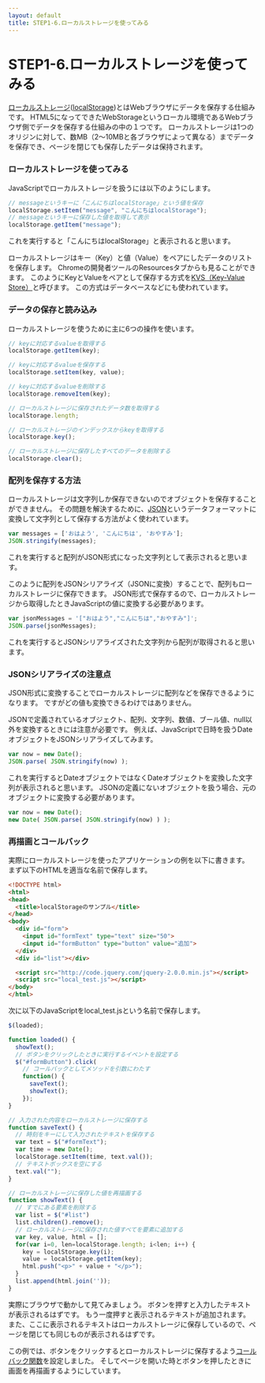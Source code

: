 ```yaml
---
layout: default
title: STEP1-6.ローカルストレージを使ってみる
---
```

# STEP1-6.ローカルストレージを使ってみる

[ローカルストレージ](http://www.htmq.com/webstorage/)([localStorage](http://www.w3.org/TR/webstorage/))とはWebブラウザにデータを保存する仕組みです。
HTML5になってできたWebStorageというローカル環境であるWebブラウザ側でデータを保存する仕組みの中の１つです。
ローカルストレージは1つのオリジンに対して、数MB（2〜10MBと各ブラウザによって異なる）までデータを保存でき、ページを閉じても保存したデータは保持されます。

### ローカルストレージを使ってみる
JavaScriptでローカルストレージを扱うには以下のようにします。

```js
// messageというキーに「こんにちはlocalStorage」という値を保存
localStorage.setItem("message", "こんにちはlocalStorage");
// messageというキーに保存した値を取得して表示
localStorage.getItem("message");
```
これを実行すると「こんにちはlocalStorage」と表示されると思います。

ローカルストレージはキー（Key）と値（Value）をペアにしたデータのリストを保存します。
Chromeの開発者ツールのResourcesタブからも見ることができます。
このようにKeyとValueをペアとして保存する方式を[KVS（Key-Value Store）](http://e-words.jp/w/KVS.html)と呼びます。
この方式はデータベースなどにも使われています。

### データの保存と読み込み
ローカルストレージを使うために主に6つの操作を使います。

```js
// keyに対応するvalueを取得する
localStorage.getItem(key);

// keyに対応するvalueを保存する
localStorage.setItem(key, value);

// keyに対応するvalueを削除する
localStorage.removeItem(key);

// ローカルストレージに保存されたデータ数を取得する
localStorage.length;

// ローカルストレージのインデックスからkeyを取得する
localStorage.key();

// ローカルストレージに保存したすべてのデータを削除する
localStorage.clear();
```

### 配列を保存する方法
ローカルストレージは文字列しか保存できないのでオブジェクトを保存することができません。
その問題を解決するために、[JSON](http://www.json.org/json-ja.html)というデータフォーマットに変換して文字列として保存する方法がよく使われています。

```js
var messages = ['おはよう', 'こんにちは', 'おやすみ'];
JSON.stringify(messages);
```
これを実行すると配列がJSON形式になった文字列として表示されると思います。

このように配列をJSONシリアライズ（JSONに変換）することで、配列もローカルストレージに保存できます。
JSON形式で保存するので、ローカルストレージから取得したときJavaScriptの値に変換する必要があります。

```js
var jsonMessages = '["おはよう","こんにちは","おやすみ"]';
JSON.parse(jsonMessages);
```
これを実行するとJSONシリアライズされた文字列から配列が取得されると思います。

### JSONシリアライズの注意点
JSON形式に変換することでローカルストレージに配列などを保存できるようになります。
ですがどの値も変換できるわけではありません。

JSONで定義されているオブジェクト、配列、文字列、数値、ブール値、null以外を変換するときには注意が必要です。
例えば、JavaScriptで日時を扱うDateオブジェクトをJSONシリアライズしてみます。

```js
var now = new Date();
JSON.parse( JSON.stringify(now) );
```
これを実行するとDateオブジェクトではなくDateオブジェクトを変換した文字列が表示されると思います。
JSONの定義にないオブジェクトを扱う場合、元のオブジェクトに変換する必要があります。

```js
var now = new Date();
new Date( JSON.parse( JSON.stringify(now) ) );
```

### 再描画とコールバック
実際にローカルストレージを使ったアプリケーションの例を以下に書きます。
まず以下のHTMLを適当な名前で保存します。

```html
<!DOCTYPE html>
<html>
<head>
  <title>localStorageのサンプル</title>
</head>
<body>
  <div id="form">
    <input id="formText" type="text" size="50">
    <input id="formButton" type="button" value="追加">
  </div>
  <div id="list"></div>

  <script src="http://code.jquery.com/jquery-2.0.0.min.js"></script>
  <script src="local_test.js"></script>
</body>
</html>
```
次に以下のJavaScriptをlocal_test.jsという名前で保存します。

```js
$(loaded);

function loaded() {
  showText();
  // ボタンをクリックしたときに実行するイベントを設定する
  $("#formButton").click(
    // コールバックとしてメソッドを引数にわたす
    function() {
      saveText();
      showText();
    });
}

// 入力された内容をローカルストレージに保存する
function saveText() {
  // 時刻をキーにして入力されたテキストを保存する
  var text = $("#formText");
  var time = new Date();
  localStorage.setItem(time, text.val());
  // テキストボックスを空にする
  text.val("");
}

// ローカルストレージに保存した値を再描画する
function showText() {
  // すでにある要素を削除する
  var list = $("#list")
  list.children().remove();
  // ローカルストレージに保存された値すべてを要素に追加する
  var key, value, html = [];
  for(var i=0, len=localStorage.length; i<len; i++) {
    key = localStorage.key(i);
    value = localStorage.getItem(key);
    html.push("<p>" + value + "</p>");
  }
  list.append(html.join(''));
}
```

実際にブラウザで動かして見てみましょう。
ボタンを押すと入力したテキストが表示されるはずです。
もう一度押すと表示されるテキストが追加されます。
また、ここに表示されるテキストはローカルストレージに保存しているので、ページを閉じても同じものが表示されるはずです。

この例では、ボタンをクリックするとローカルストレージに保存するよう[コールバック関数](http://ja.wikipedia.org/wiki/%E3%82%B3%E3%83%BC%E3%83%AB%E3%83%90%E3%83%83%E3%82%AF_(%E6%83%85%E5%A0%B1%E5%B7%A5%E5%AD%A6))を設定しました。
そしてページを開いた時とボタンを押したときに画面を再描画するようにしています。
